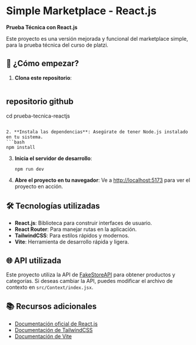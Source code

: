 # Simple Marketplace - React.js

**Prueba Técnica con React.js**

Este proyecto es una versión mejorada y funcional del marketplace simple, para la prueba técnica del curso de platzi.

## 🚀 ¿Cómo empezar?

1. **Clona este repositorio**:
   ```bash
## repositorio github
   cd prueba-tecnica-reactjs
   ```

2. **Instala las dependencias**: Asegúrate de tener Node.js instalado en tu sistema.
   ```bash
   npm install
   ```

3. **Inicia el servidor de desarrollo**:
   ```bash
   npm run dev
   ```

4. **Abre el proyecto en tu navegador**: Ve a [http://localhost:5173](http://localhost:5173) para ver el proyecto en acción.

## 🛠️ Tecnologías utilizadas
- **React.js**: Biblioteca para construir interfaces de usuario.
- **React Router**: Para manejar rutas en la aplicación.
- **TailwindCSS**: Para estilos rápidos y modernos.
- **Vite**: Herramienta de desarrollo rápida y ligera.

## 🌐 API utilizada
Este proyecto utiliza la API de [FakeStoreAPI](https://fakestoreapi.com) para obtener productos y categorías. Si deseas cambiar la API, puedes modificar el archivo de contexto en `src/Context/index.jsx`.

## 📚 Recursos adicionales
- [Documentación oficial de React.js](https://reactjs.org)
- [Documentación de TailwindCSS](https://tailwindcss.com)
- [Documentación de Vite](https://vitejs.dev)